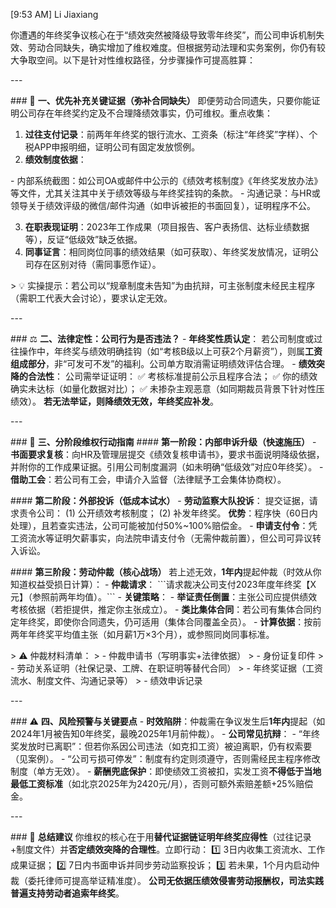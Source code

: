 [9:53 AM] Li Jiaxiang

你遭遇的年终奖争议核心在于“绩效突然被降级导致零年终奖”，而公司申诉机制失效、劳动合同缺失，确实增加了维权难度。但根据劳动法理和实务案例，你仍有较大争取空间。以下是针对性维权路径，分步骤操作可提高胜算：

 \---

 \### 📌 **一、优先补充关键证据（弥补合同缺失）**
 即便劳动合同遗失，只要你能证明公司存在年终奖约定及不合理降绩效事实，仍可维权。重点收集：

1. **过往支付记录**：前两年年终奖的银行流水、工资条（标注“年终奖”字样）、个税APP申报明细，证明公司有固定发放惯例。
2. **绩效制度依据**：

  \- 内部系统截图：如公司OA或邮件中公示的《绩效考核制度》《年终奖发放办法》等文件，尤其关注其中关于绩效等级与年终奖挂钩的条款。
  \- 沟通记录：与HR或领导关于绩效评级的微信/邮件沟通（如申诉被拒的书面回复），证明程序不公。

3. **在职表现证明**：2023年工作成果（项目报告、客户表扬信、达标业绩数据等），反证“低级效”缺乏依据。
4. **同事证言**：相同岗位同事的绩效结果（如可获取）、年终奖发放情况，证明公司存在区别对待（需同事愿作证）。


 \> 💡 实操提示：若公司以“规章制度未告知”为由抗辩，可主张制度未经民主程序（需职工代表大会讨论），要求认定无效。

 \---

 \### ⚖️ **二、法律定性：公司行为是否违法？**
 \- **年终奖性质认定**： 
  若公司制度或过往操作中，年终奖与绩效明确挂钩（如“考核B级以上可获2个月薪资”），则属**工资组成部分**，非“可发可不发”的福利。公司单方取消需证明绩效评估合理。
 \- **绩效突降的合法性**： 
  公司需举证证明： 
  ✅ 考核标准提前公示且程序合法； 
  ✅ 你的绩效确实未达标（如量化数据对比）； 
  ✅ 未掺杂主观恶意（如同期裁员背景下针对性压绩效）。 
  **若无法举证，则降绩效无效，年终奖应补发**。

 \---

 \### 🚀 **三、分阶段维权行动指南**
 \#### **第一阶段：内部申诉升级（快速施压）**
 \- **书面要求复核**：向HR及管理层提交《绩效复核申请书》，要求书面说明降级依据，并附你的工作成果证据。引用公司制度漏洞（如未明确“低级效”对应0年终奖）。
 \- **借助工会**：若公司有工会，申请介入监督（法律赋予工会集体协商权）。

 \#### **第二阶段：外部投诉（低成本试水）**
 \- **劳动监察大队投诉**： 
  提交证据，请求责令公司： 
  (1) 公开绩效考核制度； 
  (2) 补发年终奖。 
  **优势**：程序快（60日内处理），且若查实违法，公司可能被加付50%~100%赔偿金。
 \- **申请支付令**：凭工资流水等证明欠薪事实，向法院申请支付令（无需仲裁前置），但公司可异议转入诉讼。

 \#### **第三阶段：劳动仲裁（核心战场）**
 若上述无效，**1年内**提起仲裁（时效从你知道权益受损日计算）： 
 \- **仲裁请求**： 
  \```请求裁决公司支付2023年度年终奖【X元】（参照前两年均值）。``` 
 \- **关键策略**： 
  \- **举证责任倒置**：主张公司应提供绩效考核依据（若拒提供，推定你主张成立）。 
  \- **类比集体合同**：若公司有集体合同约定年终奖，即使你合同遗失，仍可适用（集体合同覆盖全员）。 
  \- **计算依据**：按前两年年终奖平均值主张（如月薪1万×3个月），或参照同岗同事标准。

 \> ⚠️ 仲裁材料清单： 
 \> - 仲裁申请书（写明事实+法律依据） 
 \> - 身份证复印件 
 \> - 劳动关系证明（社保记录、工牌、在职证明等替代合同） 
 \> - 年终奖证据（工资流水、制度文件、沟通记录等） 
 \> - 绩效申诉记录 

 \---

 \### ⚠️ **四、风险预警与关键要点**
 \- **时效陷阱**：仲裁需在争议发生后**1年内**提起（如2024年1月被告知0年终奖，最晚2025年1月前仲裁）。
 \- **公司常见抗辩**： 
  \- “年终奖发放时已离职”：但若你系因公司违法（如克扣工资）被迫离职，仍有权索要（见案例）。 
  \- “公司亏损可停发”：制度有约定则须遵守，否则需经民主程序修改制度（单方无效）。
 \- **薪酬兜底保护**：即使绩效工资被扣，实发工资**不得低于当地最低工资标准**（如北京2025年为2420元/月），否则可额外索赔差额+25%赔偿金。

 \---

 \### 💎 **总结建议**
 你维权的核心在于用**替代证据链证明年终奖应得性**（过往记录+制度文件）并**否定绩效突降的合理性**。立即行动： 
 1️⃣ 3日内收集工资流水、工作成果证据； 
 2️⃣ 7日内书面申诉并同步劳动监察投诉； 
 3️⃣ 若未果，1个月内启动仲裁（委托律师可提高举证精准度）。 
 **公司无依据压绩效侵害劳动报酬权，司法实践普遍支持劳动者追索年终奖**。